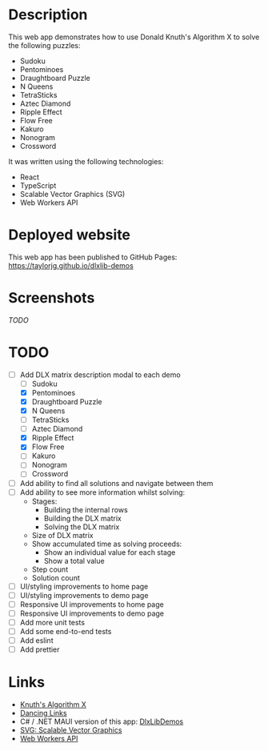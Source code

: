 # Description

This web app demonstrates how to use Donald Knuth's Algorithm X to solve the following puzzles:

* Sudoku
* Pentominoes
* Draughtboard Puzzle
* N Queens
* TetraSticks
* Aztec Diamond
* Ripple Effect
* Flow Free
* Kakuro
* Nonogram
* Crossword

It was written using the following technologies:

* React
* TypeScript
* Scalable Vector Graphics (SVG)
* Web Workers API

# Deployed website

This web app has been published to GitHub Pages: https://taylorjg.github.io/dlxlib-demos

# Screenshots

_TODO_

# TODO

* [ ] Add DLX matrix description modal to each demo
  * [ ] Sudoku
  * [x] Pentominoes
  * [x] Draughtboard Puzzle
  * [x] N Queens
  * [ ] TetraSticks
  * [ ] Aztec Diamond
  * [x] Ripple Effect
  * [x] Flow Free
  * [ ] Kakuro
  * [ ] Nonogram
  * [ ] Crossword
* [ ] Add ability to find all solutions and navigate between them
* [ ] Add ability to see more information whilst solving:
  * Stages:
    * Building the internal rows
    * Building the DLX matrix
    * Solving the DLX matrix
  * Size of DLX matrix
  * Show accumulated time as solving proceeds:
    * Show an individual value for each stage
    * Show a total value
  * Step count
  * Solution count
* [ ] UI/styling improvements to home page
* [ ] UI/styling improvements to demo page
* [ ] Responsive UI improvements to home page
* [ ] Responsive UI improvements to demo page
* [ ] Add more unit tests
* [ ] Add some end-to-end tests
* [ ] Add eslint
* [ ] Add prettier

# Links

* [Knuth's Algorithm X](https://en.wikipedia.org/wiki/Knuth%27s_Algorithm_X)
* [Dancing Links](https://en.wikipedia.org/wiki/Dancing_Links)
* C# / .NET MAUI version of this app: [DlxLibDemos](https://github.com/taylorjg/DlxLibDemos)
* [SVG: Scalable Vector Graphics](https://developer.mozilla.org/en-US/docs/Web/SVG)
* [Web Workers API](https://developer.mozilla.org/en-US/docs/Web/API/Web_Workers_API)
